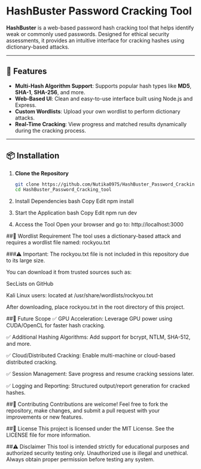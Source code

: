 # HashBuster Password Cracking Tool

**HashBuster** is a web-based password hash cracking tool that helps identify weak or commonly used passwords. Designed for ethical security assessments, it provides an intuitive interface for cracking hashes using dictionary-based attacks.

---

## 🔐 Features

- **Multi-Hash Algorithm Support**: Supports popular hash types like **MD5**, **SHA-1**, **SHA-256**, and more.
- **Web-Based UI**: Clean and easy-to-use interface built using Node.js and Express.
- **Custom Wordlists**: Upload your own wordlist to perform dictionary attacks.
- **Real-Time Cracking**: View progress and matched results dynamically during the cracking process.

---

## 📦 Installation

1. **Clone the Repository**
   ```bash
   git clone https://github.com/Nutika0975/HashBuster_Password_Cracking_tool.git
   cd HashBuster_Password_Cracking_tool
2. Install Dependencies
bash
Copy
Edit
npm install

3. Start the Application
bash
Copy
Edit
npm run dev

4. Access the Tool
Open your browser and go to:
http://localhost:3000

##🧠 Wordlist Requirement
The tool uses a dictionary-based attack and requires a wordlist file named:
rockyou.txt

###⚠️ Important:
The rockyou.txt file is not included in this repository due to its large size.

You can download it from trusted sources such as:

SecLists on GitHub

Kali Linux users: located at /usr/share/wordlists/rockyou.txt

After downloading, place rockyou.txt in the root directory of this project.

##🚀 Future Scope
✅ GPU Acceleration: Leverage GPU power using CUDA/OpenCL for faster hash cracking.

✅ Additional Hashing Algorithms: Add support for bcrypt, NTLM, SHA-512, and more.

✅ Cloud/Distributed Cracking: Enable multi-machine or cloud-based distributed cracking.

✅ Session Management: Save progress and resume cracking sessions later.

✅ Logging and Reporting: Structured output/report generation for cracked hashes.

##🤝 Contributing
Contributions are welcome! Feel free to fork the repository, make changes, and submit a pull request with your improvements or new features.

##📜 License
This project is licensed under the MIT License. See the LICENSE file for more information.

##⚠️ Disclaimer
This tool is intended strictly for educational purposes and authorized security testing only.
Unauthorized use is illegal and unethical. Always obtain proper permission before testing any system.
